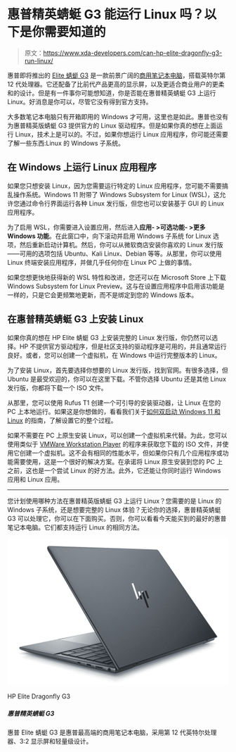 # 惠普精英蜻蜓 G3 能运行 Linux 吗？以下是你需要知道的

> 原文：<https://www.xda-developers.com/can-hp-elite-dragonfly-g3-run-linux/>

惠普即将推出的 [Elite 蜻蜓 G3](https://www.xda-developers.com/hp-elite-dragonfly-g3/) 是一款前景广阔的[商用笔记本电脑](https://www.xda-developers.com/best-business-laptops/)，搭载英特尔第 12 代处理器。它还配备了比前代产品更高的显示屏，以及更适合商业用户的更柔和的设计。但是有一件事你可能想知道，你是否能在惠普精英蜻蜓 G3 上运行 Linux。好消息是你可以，尽管它没有得到官方支持。

大多数笔记本电脑只有开箱即用的 Windows 才可用，这里也是如此。惠普也没有为惠普精英版蜻蜓 G3 提供官方的 Linux 驱动程序。但是如果你真的想在上面运行 Linux，技术上是可以的。不过，如果你想运行 Linux 应用程序，你可能还需要了解一些东西:Linux 的 Windows 子系统。

## 在 Windows 上运行 Linux 应用程序

如果您只想安装 Linux，因为您需要运行特定的 Linux 应用程序，您可能不需要搞乱操作系统。Windows 11 附带了 Windows Subsystem for Linux (WSL)，这允许您通过命令行界面运行各种 Linux 发行版，但您也可以安装基于 GUI 的 Linux 应用程序。

为了启用 WSL，你需要进入设置应用，然后进入**应用- >可选功能- >更多 Windows 功能**。在此窗口中，向下滚动并启用 Windows 子系统 for Linux 选项，然后重新启动计算机。然后，你可以从微软商店安装你喜欢的 Linux 发行版——可用的选项包括 Ubuntu、Kali Linux、Debian 等等。从那里，你可以使用 Linux 终端安装应用程序，并做几乎任何你在 Linux PC 上做的事情。

如果您想更快地获得新的 WSL 特性和改进，您还可以在 Microsoft Store 上下载 Windows Subsystem for Linux Preview。这与在设置应用程序中启用该功能是一样的，只是它会更频繁地更新，而不是绑定到您的 Windows 版本。

## 在惠普精英蜻蜓 G3 上安装 Linux

如果你真的想在 HP Elite 蜻蜓 G3 上安装完整的 Linux 发行版，你仍然可以选择。HP 不提供官方驱动程序，但是社区支持的驱动程序是可用的，并且通常运行良好。或者，您可以创建一个虚拟机，在 Windows 中运行完整版本的 Linux。

为了安装 Linux，首先要选择你想要的 Linux 发行版，找到官网。有很多选择，但 Ubuntu 是最受欢迎的，你可以在这里下载。不管你选择 Ubuntu 还是其他 Linux 发行版，你都将下载一个 ISO 文件。

从那里，您可以使用 Rufus T1 创建一个可引导的安装驱动器，让 Linux 在您的 PC 上本地运行。如果这是你想做的，看看我们关于[如何双启动 Windows 11 和 Linux](https://www.xda-developers.com/dual-boot-windows-11-linux/) 的指南，了解设置它的整个过程。

如果不需要在 PC 上原生安装 Linux，可以创建一个虚拟机来代替。为此，您可以使用类似于 [VMWare Workstation Player](https://www.vmware.com/products/workstation-player.html) 的程序来获取您下载的 ISO 文件，并使用它创建一个虚拟机。这不会有相同的性能水平，但如果你只有几个应用程序或功能需要使用，这是一个很好的解决方案。在承诺将 Linux 原生安装到您的 PC 上之前，这也是一个尝试 Linux 的好方法。此外，它还能让你同时运行 Windows 应用和 Linux 应用。

* * *

您计划使用哪种方法在惠普精英版蜻蜓 G3 上运行 Linux？您需要的是 Linux 的 Windows 子系统，还是想要完整的 Linux 体验？无论你的选择，惠普精英蜻蜓 G3 可以处理它，你可以在下面购买。否则，你可以看看今天能买到的最好的惠普笔记本电脑。它们都支持运行 Linux 的相同方法。

 <picture>![The HP Elite Dragonfly G3 still weighs in at under a kilogram, also packing all of the right features to make it the best laptop on the go.](img/838a8aad4740df2f46bd439d513904db.png)</picture> 

HP Elite Dragonfly G3

##### 惠普精英蜻蜓 G3

惠普 Elite 蜻蜓 G3 是惠普最高端的商用笔记本电脑，采用第 12 代英特尔处理器、3:2 显示屏和轻量级设计。